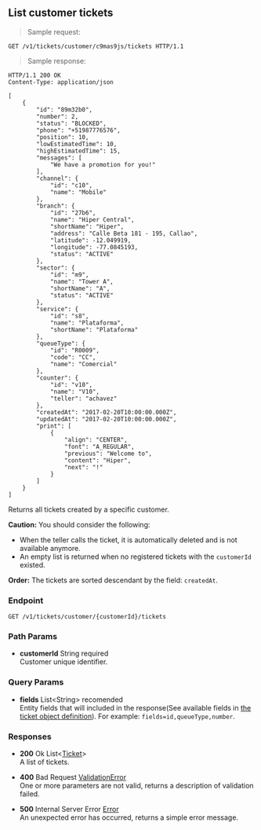 
## List customer tickets

> Sample request:

```http
GET /v1/tickets/customer/c9mas9js/tickets HTTP/1.1
```

> Sample response:

```http
HTTP/1.1 200 OK
Content-Type: application/json

[
    {
        "id": "89m32b0",    
        "number": 2,
        "status": "BLOCKED",
        "phone": "+51987776576",
        "position": 10,
        "lowEstimatedTime": 10,
        "highEstimatedTime": 15,
        "messages": [
            "We have a promotion for you!"
        ],
        "channel": {
            "id": "c10",
            "name": "Mobile"
        },
        "branch": {
            "id": "27b6",
            "name": "Hiper Central",
            "shortName": "Hiper",
            "address": "Calle Beta 181 - 195, Callao",
            "latitude": -12.049919,
            "longitude": -77.0845193,
            "status": "ACTIVE"
        },
        "sector": {
            "id": "m9",
            "name": "Tower A",
            "shortName": "A",
            "status": "ACTIVE"
        },
        "service": {
            "id": "s8",
            "name": "Plataforma",
            "shortName": "Plataforma"
        },
        "queueType": {
            "id": "R0009",
            "code": "CC",
            "name": "Comercial"
        },
        "counter": {
            "id": "v10",
            "name": "V10",
            "teller": "achavez"
        },
        "createdAt": "2017-02-20T10:00:00.000Z",
        "updatedAt": "2017-02-20T10:00:00.000Z",
        "print": [
            {
                "align": "CENTER",
                "font": "A_REGULAR",
                "previous": "Welcome to",
                "content": "Hiper",
                "next": "!"
            }
        ]
    }
]
```

Returns all tickets created by a specific customer.

<aside class="warning">
<strong>Caution:</strong>
    You should consider the following:
    <ul>
        <li>When the teller calls the ticket, it is automatically deleted and is not available anymore.</li>
        <li>An empty list is returned when no registered tickets with the <code>customerId</code> existed.</li>
    <ul>
</aside>

<aside class="notice">
    <strong>Order:</strong>
    The tickets are sorted descendant by the field: <code>createdAt</code>.
</aside>

### Endpoint

`GET /v1/tickets/customer/{customerId}/tickets`

### Path Params

* **customerId** <span class="param-type">String</span> <span class="required-param">required</span> <br> Customer unique identifier.

### Query Params

* **fields** <span class="param-type">List\<String\></span> <span class="recomended-param">recomended</span><br>
Entity fields that will included in the response(See available fields in [the ticket object definition](#ticket)). For example: `fields=id,queueType,number`.

### Responses

* **200** <span class="verb-description">Ok</span> <span class="param-type">List\<[Ticket](#ticket)\></span><br>
A list of tickets.

* **400** <span class="verb-description">Bad Request</span> <span class="param-type">[ValidationError](#validation-error)</span><br>
One or more parameters are not valid, returns a description of validation failed.

* **500** <span class="verb-description">Internal Server Error</span> <span class="param-type">[Error](#error)</span><br>
An unexpected error has occurred, returns a simple error message.
